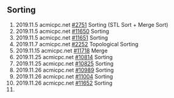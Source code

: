 ## Sorting
1. 2019.11.5 acmicpc.net [#2751](https://www.acmicpc.net/problem/2751) Sorting (STL Sort + Merge Sort)
2. 2019.11.5 acmicpc.net [#11650](https://www.acmicpc.net/problem/11650) Sorting
3. 2019.11.5 acmicpc.net [#11651](https://www.acmicpc.net/problem/11651) Sorting
4. 2019.11.7 acmicpc.net [#2252](https://www.acmicpc.net/problem/2252) Topological Sorting
5. 2019.11.15 acmicpc.net [#11718](https://www.acmicpc.net/problem/11718) Merge
6. 2019.11.25 acmicpc.net [#10814](https://www.acmicpc.net/problem/10814) Sorting
7. 2019.11.25 acmicpc.net [#10825](https://www.acmicpc.net/problem/10825) Sorting
8. 2019.11.26 acmicpc.net [#10989](https://www.acmicpc.net/problem/10989) Sorting
9. 2019.11.26 acmicpc.net [#11004](https://www.acmicpc.net/problem/11004) Sorting
10. 2019.11.26 acmicpc.net [#11652](https://www.acmicpc.net/problem/11652) Sorting
11. 


